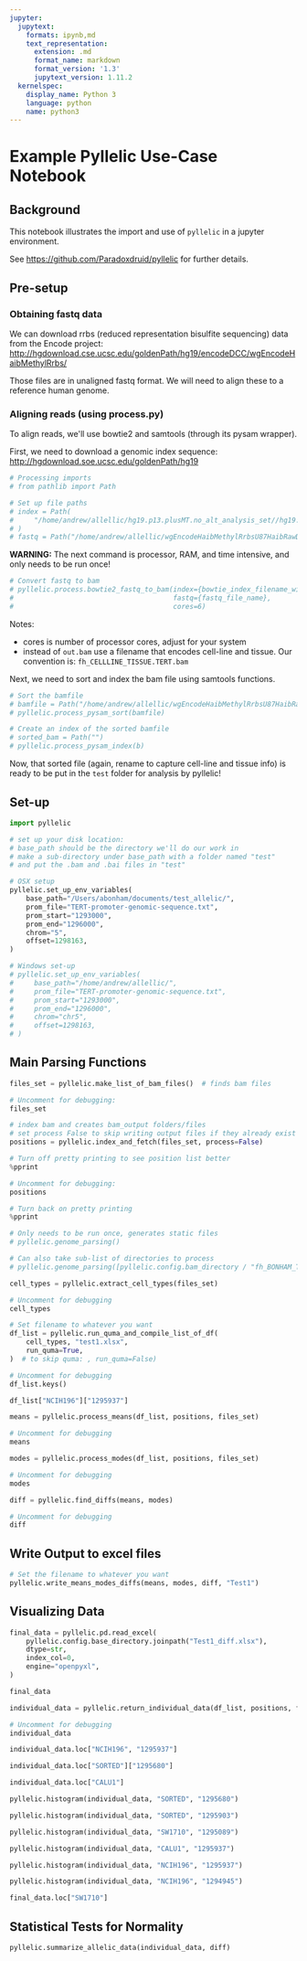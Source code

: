 ```yaml
---
jupyter:
  jupytext:
    formats: ipynb,md
    text_representation:
      extension: .md
      format_name: markdown
      format_version: '1.3'
      jupytext_version: 1.11.2
  kernelspec:
    display_name: Python 3
    language: python
    name: python3
---
```


# Example Pyllelic Use-Case Notebook

<!-- #region heading_collapsed=true -->
## Background
<!-- #endregion -->

<!-- #region hidden=true -->
This notebook illustrates the import and use of `pyllelic` in a jupyter environment.

See https://github.com/Paradoxdruid/pyllelic for further details.
<!-- #endregion -->

## Pre-setup

<!-- #region heading_collapsed=true -->
### Obtaining fastq data
<!-- #endregion -->

<!-- #region hidden=true -->
We can download rrbs (reduced representation bisulfite sequencing) data from the Encode project:
http://hgdownload.cse.ucsc.edu/goldenPath/hg19/encodeDCC/wgEncodeHaibMethylRrbs/
<!-- #endregion -->

<!-- #region hidden=true -->
Those files are in unaligned fastq format.  We will need to align these to a reference human genome.
<!-- #endregion -->

### Aligning reads (using process.py)


To align reads, we'll use bowtie2 and samtools (through its pysam wrapper).


First, we need to download a genomic index sequence: http://hgdownload.soe.ucsc.edu/goldenPath/hg19

```python
# Processing imports
# from pathlib import Path
```

```python
# Set up file paths
# index = Path(
#     "/home/andrew/allellic/hg19.p13.plusMT.no_alt_analysis_set//hg19.p13.plusMT.no_alt_analysis_set"
# )
# fastq = Path("/home/andrew/allellic/wgEncodeHaibMethylRrbsU87HaibRawDataRep1.fastq.gz")
```

**WARNING:** The next command is processor, RAM, and time intensive, and only needs to be run once!

```python
# Convert fastq to bam
# pyllelic.process.bowtie2_fastq_to_bam(index={bowtie_index_filename_without_suffix},
#                                       fastq={fastq_file_name},
#                                       cores=6)
```

Notes:
* cores is number of processor cores, adjust for your system
* instead of `out.bam` use a filename that encodes cell-line and tissue.  Our convention is: `fh_CELLLINE_TISSUE.TERT.bam`


Next, we need to sort and index the bam file using samtools functions.

```python
# Sort the bamfile
# bamfile = Path("/home/andrew/allellic/wgEncodeHaibMethylRrbsU87HaibRawDataRep1.bam")
# pyllelic.process_pysam_sort(bamfile)
```

```python
# Create an index of the sorted bamfile
# sorted_bam = Path("")
# pyllelic.process_pysam_index(b)
```

Now, that sorted file (again, rename to capture cell-line and tissue info) is ready to be put in the `test` folder for analysis by pyllelic!


## Set-up

```python
import pyllelic
```

```python
# set up your disk location:
# base_path should be the directory we'll do our work in
# make a sub-directory under base_path with a folder named "test"
# and put the .bam and .bai files in "test"

# OSX setup
pyllelic.set_up_env_variables(
    base_path="/Users/abonham/documents/test_allelic/",
    prom_file="TERT-promoter-genomic-sequence.txt",
    prom_start="1293000",
    prom_end="1296000",
    chrom="5",
    offset=1298163,
)

# Windows set-up
# pyllelic.set_up_env_variables(
#     base_path="/home/andrew/allellic/",
#     prom_file="TERT-promoter-genomic-sequence.txt",
#     prom_start="1293000",
#     prom_end="1296000",
#     chrom="chr5",
#     offset=1298163,
# )
```

## Main Parsing Functions

```python
files_set = pyllelic.make_list_of_bam_files()  # finds bam files
```

```python
# Uncomment for debugging:
files_set
```

```python
# index bam and creates bam_output folders/files
# set process False to skip writing output files if they already exist
positions = pyllelic.index_and_fetch(files_set, process=False)
```

```python
# Turn off pretty printing to see position list better
%pprint
```

```python
# Uncomment for debugging:
positions
```

```python
# Turn back on pretty printing
%pprint
```

```python
# Only needs to be run once, generates static files
# pyllelic.genome_parsing()

# Can also take sub-list of directories to process
# pyllelic.genome_parsing([pyllelic.config.bam_directory / "fh_BONHAM_TISSUE.TERT.bam"])
```

```python
cell_types = pyllelic.extract_cell_types(files_set)
```

```python
# Uncomment for debugging
cell_types
```

```python
# Set filename to whatever you want
df_list = pyllelic.run_quma_and_compile_list_of_df(
    cell_types, "test1.xlsx",
    run_quma=True,
)  # to skip quma: , run_quma=False)
```

```python
# Uncomment for debugging
df_list.keys()
```

```python
df_list["NCIH196"]["1295937"]
```

```python
means = pyllelic.process_means(df_list, positions, files_set)
```

```python
# Uncomment for debugging
means
```

```python
modes = pyllelic.process_modes(df_list, positions, files_set)
```

```python
# Uncomment for debugging
modes
```

```python
diff = pyllelic.find_diffs(means, modes)
```

```python
# Uncomment for debugging
diff
```

## Write Output to excel files

```python
# Set the filename to whatever you want
pyllelic.write_means_modes_diffs(means, modes, diff, "Test1")
```

## Visualizing Data

```python
final_data = pyllelic.pd.read_excel(
    pyllelic.config.base_directory.joinpath("Test1_diff.xlsx"),
    dtype=str,
    index_col=0,
    engine="openpyxl",
)
```

```python
final_data
```

```python
individual_data = pyllelic.return_individual_data(df_list, positions, files_set)
```

```python
# Uncomment for debugging
individual_data
```

```python
individual_data.loc["NCIH196", "1295937"]
```

```python
individual_data.loc["SORTED"]["1295680"]
```

```python
individual_data.loc["CALU1"]
```

```python
pyllelic.histogram(individual_data, "SORTED", "1295680")
```

```python
pyllelic.histogram(individual_data, "SORTED", "1295903")
```

```python
pyllelic.histogram(individual_data, "SW1710", "1295089")
```

```python
pyllelic.histogram(individual_data, "CALU1", "1295937")
```

```python
pyllelic.histogram(individual_data, "NCIH196", "1295937")
```

```python
pyllelic.histogram(individual_data, "NCIH196", "1294945")
```

```python
final_data.loc["SW1710"]
```

## Statistical Tests for Normality

```python
pyllelic.summarize_allelic_data(individual_data, diff)
```

```python

```
